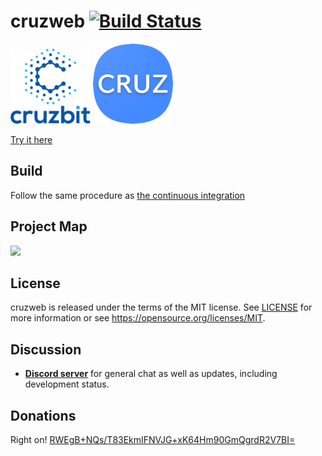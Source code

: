 # cruzweb [![Build Status](https://travis-ci.org/GreenAppers/cruzweb.svg?branch=master)](https://travis-ci.org/GreenAppers/cruzweb)
[<img src="web/assets/cruzbit.png" width=128 />](https://github.com/cruzbit/cruzbit) [<img src="web/assets/icon.png" />](https://www.cruzbase.com)

[Try it here](https://www.cruzbase.com)

## Build
Follow the same procedure as [the continuous integration](https://github.com/GreenAppers/cruzweb/blob/master/.travis.yml)

## Project Map
<img src="https://www.greenappers.com/cruzawl/diagram.svg" />

## License

cruzweb is released under the terms of the MIT license. See [LICENSE](https://github.com/GreenAppers/cruzweb/blob/master/LICENSE) for more information or see https://opensource.org/licenses/MIT.

## Discussion

* **[Discord server](https://discord.gg/MRrEHYw)** for general chat as well as updates, including development status.

## Donations

Right on!  [RWEgB+NQs/T83EkmIFNVJG+xK64Hm90GmQgrdR2V7BI=](https://www.cruzbase.com/#/address/RWEgB+NQs/T83EkmIFNVJG+xK64Hm90GmQgrdR2V7BI=)

